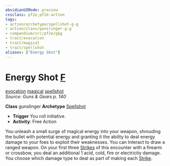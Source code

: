```yaml
---
obsidianUIMode: preview
cssclass: pf2e,pf2e-action
tags:
- action/archetype/spellshot-g-g
- action/class/gunslinger-g-g
- compendium/src/pf2e/g&g
- trait/evocation
- trait/magical
- trait/spellshot
aliases: ["Energy Shot"]
---
```

# Energy Shot [F](../core-rulebook/chapter-9-playing-the-game.md#Actions "Free Action")
[evocation](../traits/evocation.md)  [magical](../traits/magical.md)  [spellshot](../traits/spellshot-g-g.md)  
*Source: Guns & Gears p. 140*  

**Class** gunslinger
**Archetype** [Spellshot](../../Compendium/character/archetypes/spellshot-g-g.md)
- **Trigger** You roll initiative.
- **Activity**: Free Action

You unleash a small surge of magical energy into your weapon, shrouding the bullet with potential energy and granting it the ability to deal energy damage to your foes to exploit their weaknesses. You can Interact to draw a ranged weapon. On your first three [Strikes](strike.md) of this encounter with a firearm or crossbow, you deal an additional 1 acid, cold, fire or electricity damage. You choose which damage type to deal as part of making each [Strike](strike.md).